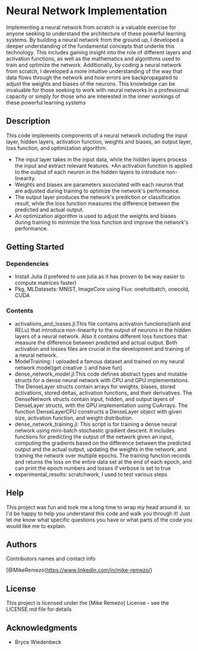 # Neural Network Implementation

Implementing a neural network from scratch is a valuable exercise for anyone seeking to understand the architecture of these powerful learning systems. By building a neural network from the ground up, I developed  a deeper understanding of the fundamental concepts that underlie this technology. This includes gaining insight into the role of different layers and activation functions, as well as the mathematics and algorithms used to train and optimize the network. Additionally, by coding a neural network from scratch, I developed a more intuitive understanding of the way that data flows through the network and how errors are backpropagated to adjust the weights and biases of the neurons. This knowledge can be invaluable for those seeking to work with neural networks in a professional capacity or simply for those who are interested in the inner workings of these powerful learning systems

## Description

This code implements components of a neural network including the input layer, hidden layers, activation function, weights and biases, an output layer, loss function, and optimization algorithm. 
* The input layer takes in the input data, while the hidden layers process the input and extract relevant features. 
*An activation function is applied to the output of each neuron in the hidden layers to introduce non-linearity. 
* Weights and biases are parameters associated with each neuron that are adjusted during training to optimize the network's performance. 
* The output layer produces the network's prediction or classification result, while the loss function measures the difference between the predicted and actual output. 
* An optimization algorithm is used to adjust the weights and biases during training to minimize the loss function and improve the network's performance.

## Getting Started

### Dependencies

* Install Julia (I prefered to use julia as it has proven to be way easier to compute matrices faster)
* Pkg, MLDatasets: MNIST, ImageCore
using Flux: onehotbatch, onecold, CUDA

### Contents
* activations_and_losses.jl:This file contains activation functions(tanh and RELu) that introduce non-linearity to the output of neurons in the hidden layers of a neural network. Also it contains different loss functions that measure the difference between predicted and actual output. Both activation and losses files are crucial in the development and training of a neural network.
* ModelTraining: I uploaded a famous dataset and trained on my neural network model(get creative :) and have fun)
* dense_network_model.jl:This code defines abstract types and mutable structs for a dense neural network with CPU and GPU implementations. The DenseLayer structs contain arrays for weights, biases, stored activations, stored deltas, activation functions, and their derivatives. The DenseNetwork structs contain input, hidden, and output layers of DenseLayer structs, with the GPU implementation using CuArrays. The function DenseLayerCPU constructs a DenseLayer object with given size, activation function, and weight distribution.
* dense_network_training.jl: This script is for training a dense neural network using mini-batch stochastic gradient descent. It includes functions for predicting the output of the network given an input, computing the gradients based on the difference between the predicted output and the actual output, updating the weights in the network, and training the network over multiple epochs. The training function records and returns the loss on the entire data set at the end of each epoch, and can print the epoch numbers and losses if verbose is set to true
* experimental_results: scratchwork, I used to test various steps



## Help

This project was fun and took me a long time to wrap my head around it. so I'd be happy to help you understand this code and walk you through it! Just let me know what specific questions you have or what parts of the code you would like me to explain.

## Authors

Contributors names and contact info
 
[@MikeRemezo(https://www.linkedin.com/in/mike-remezo/)



## License

This project is licensed under the [Mike Remezo] License - see the LICENSE.md file for details

## Acknowledgments

* Bryce Wiedenbeck
